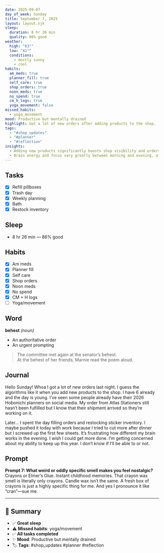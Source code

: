 ```yaml
---
date: 2025-09-07
day_of_week: Sunday
title: September 7, 2025
layout: layout.njk
sleep:
  duration: 8 hr 26 min
  quality: 86% good
weather:
  high: "63°"
  low: "41°"
  conditions:
    - mostly sunny
    - cool
habits:
  am_meds: true
  planner_fill: true
  self_care: true
  shop_orders: true
  noon_meds: true
  no_spend: true
  cm_h_logs: true
  yoga_movement: false
missed_habits:
  - yoga_movement
mood: Productive but mentally drained
highlight: Got a lot of new orders after adding products to the shop.
tags:
  - "#shop_updates"
  - "#planner"
  - "#reflection"
insights:
  - Adding new products significantly boosts shop visibility and orders.
  - Brain energy and focus vary greatly between morning and evening, affecting productivity.
---
```


## Tasks
- [x] Refill pillboxes  
- [x] Trash day  
- [x] Weekly planning  
- [x] Bath  
- [x] Restock inventory  

## Sleep
- 8 hr 26 min — 86% good

## Habits
- [x] Am meds  
- [x] Planner fill  
- [x] Self care  
- [x] Shop orders  
- [x] Noon meds  
- [x] No spend  
- [x] CM + H logs  
- [ ] Yoga/movement  

## Word
**behest** *(noun)*  
- An authoritative order  
- An urgent prompting  
> The committee met again at the senator’s behest.  
> At the behest of her friends, Marnie read the poem aloud.

## Journal
Hello Sunday! Whoa I got a lot of new orders last night. I guess the algorithms like it when you add new products to the shop. I have 6 already and the day is young. I’ve seen some people already have their 2026 Hobonichi planners on social media. My order from Atlas Stationers still hasn’t been fulfilled but I know that their shipment arrived so they’re working on it.

Later… I spent the day filling orders and restocking sticker inventory. I maybe pushed it today with work because I tried to cut more after dinner but I screwed up the first few sheets. It’s frustrating how different my brain works in the evening. I wish I could get more done. I’m getting concerned about my ability to keep up this year. I don’t know if I’ll be able to or not.

## Prompt
**Prompt 7: What weird or oddly specific smell makes you feel nostalgic?**  
Crayons or Elmer’s Glue. Instant childhood memories. That crayon wax smell is literally only crayons. Candle wax isn’t the same. A fresh box of crayons is just a highly specific thing for me. And yes I pronounce it like “cran”—sue me.

---

## 📌 Summary
- ✅ **Great sleep**  
- ⚠️ **Missed habits**: yoga/movement  
- ✅ **All tasks completed**  
- ✨ **Mood**: Productive but mentally drained  
- 🏷️ **Tags**: #shop_updates #planner #reflection